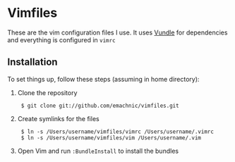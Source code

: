 # Vimfiles

These are the vim configuration files I use. It uses [Vundle](git://github.com/emachnic/vimfiles.git)
for dependencies and everything is configured in `vimrc`

## Installation

To set things up, follow these steps (assuming in home directory):

1. Clone the repository

        $ git clone git://github.com/emachnic/vimfiles.git

2. Create symlinks for the files

        $ ln -s /Users/username/vimfiles/vimrc /Users/username/.vimrc
        $ ln -s /Users/username/vimfiles/vim /Users/username/.vim
        
3. Open Vim and run `:BundleInstall` to install the bundles
